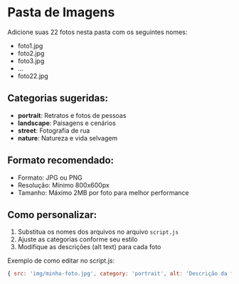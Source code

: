 # Pasta de Imagens

Adicione suas 22 fotos nesta pasta com os seguintes nomes:

- foto1.jpg
- foto2.jpg
- foto3.jpg
- ...
- foto22.jpg

## Categorias sugeridas:

- **portrait**: Retratos e fotos de pessoas
- **landscape**: Paisagens e cenários
- **street**: Fotografia de rua
- **nature**: Natureza e vida selvagem

## Formato recomendado:
- Formato: JPG ou PNG
- Resolução: Mínimo 800x600px
- Tamanho: Máximo 2MB por foto para melhor performance

## Como personalizar:

1. Substitua os nomes dos arquivos no arquivo `script.js`
2. Ajuste as categorias conforme seu estilo
3. Modifique as descrições (alt text) para cada foto

Exemplo de como editar no script.js:
```javascript
{ src: 'img/minha-foto.jpg', category: 'portrait', alt: 'Descrição da foto' }
```